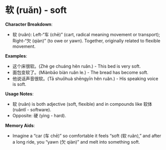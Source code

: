 # **软 (ruǎn) - soft**

**Character Breakdown**:  
- 软 (ruǎn): Left-“车 (chē)” (cart, radical meaning movement or transport); Right-“欠 (qiàn)” (to owe or yawn). Together, originally related to flexible movement.

**Examples**:  
- 这个床很软。(Zhè ge chuáng hěn ruǎn.) - This bed is very soft.  
- 面包变软了。(Miànbāo biàn ruǎn le.) - The bread has become soft.  
- 他说话声音很软。(Tā shuōhuà shēngyīn hěn ruǎn.) - His speaking voice is soft.

**Usage Notes**:  
- 软 (ruǎn) is both adjective (soft, flexible) and in compounds like 软体 (ruǎntǐ - software).  
- Opposite: 硬 (yìng - hard).

**Memory Aids**:  
- Imagine a “car (车 chē)” so comfortable it feels “soft (软 ruǎn),” and after a long ride, you “yawn (欠 qiàn)” and melt into something soft.